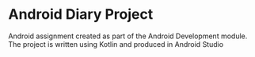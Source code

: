 # Android Diary Project
Android assignment created as part of the Android Development module. 
The project is written using Kotlin and produced in Android Studio
